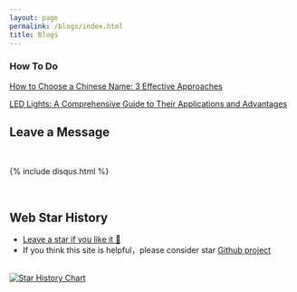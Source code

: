 ```yaml
---
layout: page
permalink: /blogs/index.html
title: Blogs
---
```


<!-- ## Chinese Blogs -->

### How To Do
[How to Choose a Chinese Name: 3 Effective Approaches](https://herehow.github.io/blogs/how-to-choose-a-chinese-name-3-effective-approaches/)

[LED Lights: A Comprehensive Guide to Their Applications and Advantages](https://herehow.github.io/blogs/led-lights-comprehensive-guide-applications-advantages)



<!-- - [AAAI 2024 温哥华参会实录](https://herehow.github.io/blogs/aaai-24/)
- [24Fall，英国硕士项目申请实录](https://herehow.github.io/blogs/24fall/)

### 2023

- [21岁，何妨吟啸且徐行🎂](https://herehow.github.io/blogs/21yrs)<br>
- [极简风Jekyll个人网站搭建指南](https://herehow.github.io/blogs/web)<br>
- [本科生数学建模竞赛指南](https://herehow.github.io/blogs/team2023)<br>
- [海外暑研申请指南](https://herehow.github.io/blogs/summer-res)<br>

### 2022

- [20岁，宽心且看月中桂🎂](https://herehow.github.io/blogs/20yrs)<br>
- [暂停、暂停、暂停](https://herehow.github.io/blogs/stop/)

### 2021

- [19岁，山高路亦远🎂](https://herehow.github.io/blogs/19yrs)<br>
- [星野学社实习回忆录](https://herehow.github.io/blogs/star)

### 2020

- [18岁，缓慢受锤的黄金年代🎂](https://herehow.github.io/blogs/18yrs)<br>
- [本科博客，笔记，回忆录](https://mieclance.club/)

<br> -->

## Leave a Message

<br>

{% include disqus.html %} 

<br>

## Web Star History

- [Leave a star if you like it 🥰](https://github.com/herehow/herehow.github.io) 
- If you think this site is helpful，please consider star [Github project](https://github.com/herehow/herehow.github.io)

<br>[![Star History Chart](https://api.star-history.com/svg?repos=herehow/herehow.github.io&type=Date)](https://star-history.com/#GuangLun2000/herehow.github.io&Date)

<br>
